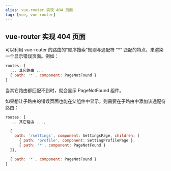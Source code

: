 ```yaml
---
alias: vue-router 实现 404 页面
tag: [vue, vue-router]
---
```


## vue-router 实现 404 页面

可以利用 vue-router 的路由的"顺序搜索"规则与通配符 "\*" 匹配的特点，来渲染一个显示错误页面。例如：

```js
routes: [
  ... 其它路由 ...
  { path: '*', component: PageNotFound }
]
```

当其它路由都匹配不到时，就会显示 PageNotFound 组件。

如果想让子路由的错误页面也能在父组件中显示，则需要在子路由中添加该通配符路由：

```js
routes: [
  ... 其它路由 ...,

  { 
    path: '/settings', component: SettingsPage, children: [
      { path: 'profile', component: SettingProfilePage },
      { path: '*', component: PageNotFound }
  ]},

  { path: '*', component: PageNotFound }
]
```
